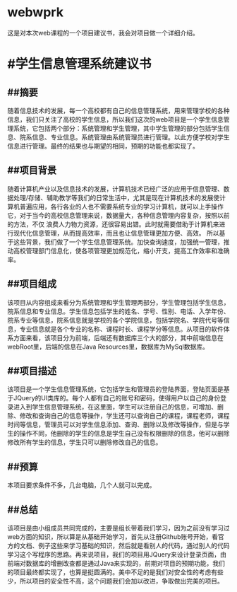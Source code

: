 # webwprk
这是对本次web课程的一个项目建议书，我会对项目做一个详细介绍。

#学生信息管理系统建议书
=====

##摘要
----------------------
随着信息技术的发展，每一个高校都有自己的信息管理系统，用来管理学校的各种信息，我们只关注了高校的学生信息，所以我们这次的web项目是一个学生信息管理系统，它包括两个部分：系统管理和学生管理，其中学生管理的部分包括学生信息、院系信息、专业信息。系统管理由系统管理员进行管理。以此方便学校对学生信息进行管理。最终的结果也与期望的相同，预期的功能也都实现了。
  
##项目背景
----------------------
随着计算机产业以及信息技术的发展，计算机技术已经广泛的应用于信息管理、数据处理/存储、辅助教学等我们的日常生活中，尤其是现在计算机技术的发展使计算机普遍应用，各行各业的人也不需要系统专业的学习计算机，就可以上手操作它，对于当今的高校信息管理来说，数据量大，各种信息管理内容复杂，按照以前的方法，不仅  浪费人力物力资源，还很容易出错。此时就需要借助于计算机来进行现代化信息管理，从而提高效率，而且也让信息管理更加方便、高效。
所以基于这些背景，我们做了一个学生信息管理系统。加快查询速度，加强统一管理，推动高校管理部门信息化，使各项管理更加规范化，缩小开支，提高工作效率和准确率。
  
##项目组成
---------------------------
该项目从内容组成来看分为系统管理和学生管理两部分，学生管理包括学生信息，院系信息和专业信息。学生信息包括学生的姓名、学号、性别、电话、入学年份、院系专业等信息，院系信息就是学校的各个学院信息，包括学院名、学院代号等信息，专业信息就是各个专业的名称、课程时长、课程学分等信息。从项目的软件体系方面来看，该项目分为前端，后端还有数据库三个大的部分，其中前端信息在webRoot里，后端的信息在Java Resources里，数据库为MySql数据库。

##项目描述
-----------------------
该项目是一个学生信息管理系统，它包括学生和管理员的登陆界面，登陆页面是基于JQuery的UI类库的。每个人都有自己的账号和密码，使得用户以自己的身份登录进入到学生信息管理系统，在这里面，学生可以注册自己的信息，可增加、删除、修改和查询自己的信息等操作，学生还可以查询自己的课程，课程老师，课程时间等信息，管理员可以对学生信息添加、查询、删除以及修改等操作，但是与学生的操作不同，他删除的学生的信息是学生自己没有权限删除的信息，他可以删除修改所有学生的信息，学生只可以删除修改自己的信息。

##预算
------
本项目要求条件不多，几台电脑，几个人就可以完成。

##总结
-------
该项目是由小组成员共同完成的，主要是组长带着我们学习，因为之前没有学习过web方面的知识，所以算是从基础开始学习，首先从注册Github账号开始，看官方的文档、例子这些来学习基础的知识，然后就是看别人的代码，通过别人的代码学习这个写程序的思路。再来说项目，我们的项目用JQuery来设计登录页面，由前端对数据库的增删改查都是通过Java来实现的，前期对项目的预期功能，我们的项目最终都实现了，也算是挺圆满的。美中不足的是我们对安全性的考虑有些少，所以项目的安全性不高，这个问题我们会加以改进，争取做出完美的项目。
  
